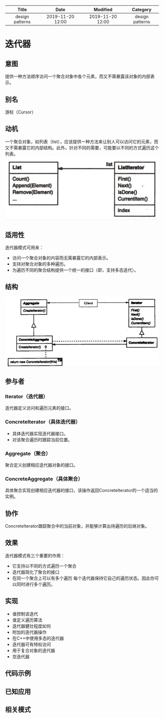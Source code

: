 | Title                | Date             | Modified         | Category          |
|:--------------------:|:----------------:|:----------------:|:-----------------:|
| design patterns      | 2019-11-20 12:00 | 2019-11-20 12:00 | design patterns   |

# 迭代器


## 意图
提供一种方法顺序访问一个聚合对象中各个元素，而又不需暴露该对象的内部表示。
## 别名
游标（Cursor）
## 动机
一个聚合对象，如列表（list），应该提供一种方法来让别人可以访问它的元素，而又不需暴露它的内部结构。此外，针对不同的需要，可能要以不同的方式遍历这个列表。
![](./images/iterator.png)


## 适用性
迭代器模式可用来：
- 访问一个聚合对象的内容而无需暴露它的内部表示。
- 支持对聚合对象的多种遍历。
- 为遍历不同的聚合结构提供一个统一的接口（即，支持多态迭代）。


## 结构

![](./images/iterator-02.png)

## 参与者
### Iterator（迭代器）
迭代器定义访问和遍历元素的接口。
### ConcreteIterator（具体迭代器）
- 具体迭代器实现迭代器接口。
- 对该聚合遍历时跟踪当前位置。
### Aggregate（聚合）
聚合定义创建相应迭代器对象的接口。
### ConcreteAggregate（具体聚合）
具体聚合实现创建相应迭代器的接口，该操作返回ConcreteIterator的一个适当的实例。


## 协作
ConcreteIterator跟踪聚合中的当前对象，并能够计算出待遍历的后继对象。

## 效果
迭代器模式有三个重要的作用：
- 它支持以不同的方式遍历一个聚合
- 迭代器简化了聚合的接口
- 在同一个聚合上可以有多个遍历  每个迭代器保持它自己的遍历状态。因此你可以同时进行多个遍历。

## 实现
- 谁控制该迭代
- 谁定义遍历算法
- 迭代器健壮程度如何
- 附加的迭代器操作
- 在C++中使用多态的迭代器
- 迭代器可有特权访问
- 用于复合对象的迭代器
- 空迭代器

## 代码示例
## 已知应用
## 相关模式
